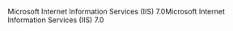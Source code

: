 <span data-ttu-id="56ec4-101">Microsoft Internet Information Services (IIS) 7.0</span><span class="sxs-lookup"><span data-stu-id="56ec4-101">Microsoft Internet Information Services (IIS) 7.0</span></span>